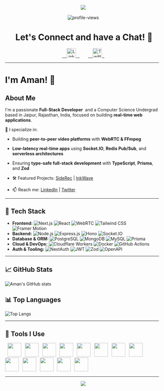 <p align="center">
  <img src="https://capsule-render.vercel.app/api?type=waving&color=gradient&text=Hello!&height=100&section=header"/>
</p>

<p align="center">
  <img src="https://komarev.com/ghpvc/?username=dev-amanydv&label=Profile%20Views&color=blueviolet&style=flat-square" alt="profile-views"/>
</p>

<h1 align="center">
  Let's Connect and have a Chat! 💬
</h1>
<p align="center">
  <a href="https://www.linkedin.com/in/devamanydv" target="_blank">
    <img src="https://cdn.jsdelivr.net/gh/devicons/devicon/icons/linkedin/linkedin-original.svg" alt="LinkedIn" width="30" height="30"/>
  </a>
  &nbsp;&nbsp;
  <a href="https://twitter.com/amandoestwt" target="_blank">
    <img src="https://cdn.jsdelivr.net/gh/simple-icons/simple-icons/icons/x.svg" alt="Twitter" width="30" height="30"/>
  </a>
</p>

---

# I'm Aman! 👋

## About Me

I'm a passionate **Full-Stack Developer**  and a Computer Science Undergrad based in Jaipur, Rajasthan, India, focused on building **real-time web applications**.  

🔧 I specialize in:
- Building **peer-to-peer video platforms** with **WebRTC & FFmpeg**
- **Low-latency real-time apps** using **Socket.IO**, **Redis Pub/Sub**, and **serverless architectures**
- Ensuring **type-safe full-stack development** with **TypeScript**, **Prisma**, and **Zod**

- 🛠 Featured Projects: [SideRec](https://github.com/dev-amanydv/side-rec) | [InkWave](https://github.com/dev-amanydv/InkWave)
- 📫 Reach me: [LinkedIn](https://www.linkedin.com/in/devamanydv) | [Twitter](https://twitter.com/amandoestwt)

---

## 🧠 Tech Stack

- **Frontend:** ![Next.js](https://img.shields.io/badge/-Next.js-000000?logo=next.js&logoColor=white) ![React](https://img.shields.io/badge/-React-61DAFB?logo=react&logoColor=white) ![WebRTC](https://img.shields.io/badge/-WebRTC-333333?logo=webrtc&logoColor=white) ![Tailwind CSS](https://img.shields.io/badge/-Tailwind%20CSS-38B2AC?logo=tailwind-css&logoColor=white) ![Framer Motion](https://img.shields.io/badge/-Framer%20Motion-black?logo=framer&logoColor=white)
- **Backend:** ![Node.js](https://img.shields.io/badge/-Node.js-339933?logo=node.js&logoColor=white) ![Express.js](https://img.shields.io/badge/-Express.js-000000?logo=express&logoColor=white) ![Hono](https://img.shields.io/badge/-Hono-FF4154?logo=hono&logoColor=white) ![Socket.IO](https://img.shields.io/badge/-Socket.io-010101?logo=socket.io&logoColor=white)
- **Database & ORM:** ![PostgreSQL](https://img.shields.io/badge/-PostgreSQL-336791?logo=postgresql&logoColor=white) ![MongoDB](https://img.shields.io/badge/-MongoDB-47A248?logo=mongodb&logoColor=white) ![MySQL](https://img.shields.io/badge/-MySQL-4479A1?logo=mysql&logoColor=white) ![Prisma](https://img.shields.io/badge/-Prisma-2D3748?logo=prisma&logoColor=white)
- **Cloud & DevOps:** ![Cloudflare Workers](https://img.shields.io/badge/-Cloudflare%20Workers-F38020?logo=cloudflare&logoColor=white) ![Docker](https://img.shields.io/badge/-Docker-2496ED?logo=docker&logoColor=white) ![GitHub Actions](https://img.shields.io/badge/-GitHub%20Actions-2088FF?logo=github-actions&logoColor=white)
- **Auth & Tooling:** ![NextAuth](https://img.shields.io/badge/-NextAuth-000000?logo=next.js&logoColor=white) ![JWT](https://img.shields.io/badge/-JWT-000000?logo=jsonwebtokens&logoColor=white) ![Zod](https://img.shields.io/badge/-Zod-3E7BF2?logo=zod&logoColor=white) ![OpenAPI](https://img.shields.io/badge/-OpenAPI-6BA539?logo=openapiinitiative&logoColor=white)

---

## 📈 GitHub Stats

![Aman's GitHub stats](https://github-readme-stats.vercel.app/api?username=dev-amanydv&show_icons=true&theme=radical)

## 📊 Top Languages

![Top Langs](https://github-readme-stats.vercel.app/api/top-langs/?username=dev-amanydv&layout=compact&theme=radical)

---

## 🚀 Tools I Use

<p align="left">
  <img src="https://cdn.jsdelivr.net/gh/devicons/devicon/icons/vscode/vscode-original.svg" width="45" height="45"/>
  <img src="https://cdn.jsdelivr.net/gh/devicons/devicon/icons/c/c-original.svg" width="45" height="45"/>
  <img src="https://cdn.jsdelivr.net/gh/devicons/devicon/icons/cplusplus/cplusplus-original.svg" width="45" height="45"/>
  <img src="https://cdn.jsdelivr.net/gh/devicons/devicon/icons/javascript/javascript-original.svg" width="45" height="45"/>
  <img src="https://cdn.jsdelivr.net/gh/devicons/devicon/icons/typescript/typescript-original.svg" width="45" height="45"/>
  <img src="https://cdn.jsdelivr.net/gh/devicons/devicon/icons/react/react-original.svg" width="45" height="45"/>
  <img src="https://cdn.jsdelivr.net/gh/devicons/devicon/icons/html5/html5-original.svg" width="45" height="45"/>
  <img src="https://cdn.jsdelivr.net/gh/devicons/devicon/icons/css3/css3-original.svg" width="45" height="45"/>
  <img src="https://cdn.jsdelivr.net/gh/devicons/devicon/icons/bootstrap/bootstrap-original-wordmark.svg" width="45" height="45"/>
  <img src="https://cdn.jsdelivr.net/gh/devicons/devicon/icons/figma/figma-original.svg" width="45" height="45"/>
  <img src="https://cdn.jsdelivr.net/gh/devicons/devicon/icons/docker/docker-original.svg" width="45" height="45"/>
  <img src="https://cdn.jsdelivr.net/gh/devicons/devicon/icons/linux/linux-original.svg" width="45" height="45"/>
  <img src="https://cdn.jsdelivr.net/gh/devicons/devicon/icons/git/git-original.svg" width="45" height="45"/>
</p>

---

<p align="center">
  <img src="https://capsule-render.vercel.app/api?type=waving&color=gradient&height=100&section=footer"/>
</p>
